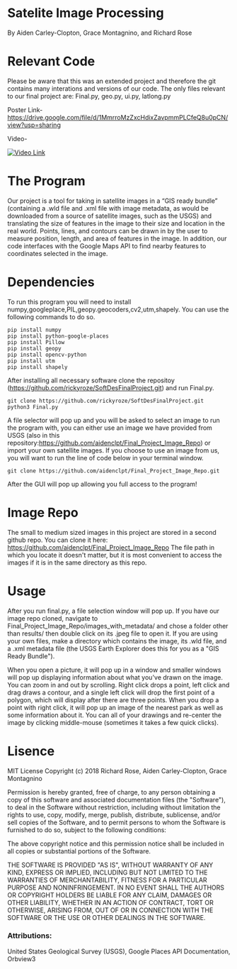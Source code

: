 # Satelite Image Processing
By Aiden Carley-Clopton, Grace Montagnino, and Richard Rose

# Relevant Code
Please be aware that this was an extended project and therefore the git contains many interations and versions of our code. The only files relevant to our final project are: Final.py, geo.py, ui.py, latlong.py

Poster Link-
https://drive.google.com/file/d/1MmrroMzZxcHdixZavpmmPLCfeQ8u0pCN/view?usp=sharing

Video-

[![Video Link](http://img.youtube.com/vi/-DHstD0oNrA/0.jpg)](http://www.youtube.com/watch?v=-DHstD0oNrA)

# The Program
Our project is a tool for taking in satellite images in a “GIS ready bundle” (containing a .wld file and .xml file with image metadata, as would be downloaded from a source of satellite images, such as the USGS) and translating the size of features in the image to their size and location in the real world. Points, lines, and contours can be drawn in by the user to measure position, length, and area of features in the image. In addition, our code interfaces with the Google Maps API to find nearby features to coordinates selected in the image.

# Dependencies
To run this program you will need to install numpy,googleplace,PIL,geopy.geocoders,cv2,utm,shapely. You can use the following commands to do so.

    pip install numpy
    pip install python-google-places
    pip install Pillow
    pip install geopy
    pip install opencv-python
    pip install utm
    pip install shapely

After installing all necessary software clone the repositoy (https://github.com/rickyroze/SoftDesFinalProject.git) and run Final.py.

    git clone https://github.com/rickyroze/SoftDesFinalProject.git
    python3 Final.py

A file selector will pop up and you will be asked to select an image to run the program with, you can either use an image we have provided from USGS (also in this repository:https://github.com/aidenclpt/Final_Project_Image_Repo) or import your own satellite images. If you choose to use an image from us, you will want to run the line of code below in your terminal window.

    git clone https://github.com/aidenclpt/Final_Project_Image_Repo.git

After the GUI will pop up allowing you full access to the program!

# Image Repo
The small to medium sized images in this project are stored in a second github
repo. You can clone it here: https://github.com/aidenclpt/Final_Project_Image_Repo
The file path in which you locate it doesn't matter, but it is most convenient
to access the images if it is in the same directory as this repo.

# Usage
After you run final.py, a file selection window will pop up. If you have our image
repo cloned, navigate to Final_Project_Image_Repo/images_with_metadata/ and chose
a folder other than results/ then double click on its .jpeg file to open it. If
you are using your own files, make a directory which contains the image, its .wld
file, and a .xml metadata file (the USGS Earth Explorer does this for you as a
"GIS Ready Bundle").

When you open a picture, it will pop up in a window and smaller windows will pop
up displaying information about what you've drawn on the image. You can zoom in
and out by scrolling. Right click drops a point, left click and drag draws a contour,
and a single left click will drop the first point of a polygon, which will display
after there are three points. When you drop a point with right click, it will pop
up an image of the nearest park as well as some information about it. You can all of
your drawings and re-center the image by clicking middle-mouse (sometimes it takes 
a few quick clicks).

# Lisence
MIT License
Copyright (c) 2018 Richard Rose, Aiden Carley-Clopton, Grace Montagnino

Permission is hereby granted, free of charge, to any person obtaining a copy
of this software and associated documentation files (the "Software"), to deal
in the Software without restriction, including without limitation the rights
to use, copy, modify, merge, publish, distribute, sublicense, and/or sell
copies of the Software, and to permit persons to whom the Software is
furnished to do so, subject to the following conditions:

The above copyright notice and this permission notice shall be included in all
copies or substantial portions of the Software.

THE SOFTWARE IS PROVIDED "AS IS", WITHOUT WARRANTY OF ANY KIND, EXPRESS OR
IMPLIED, INCLUDING BUT NOT LIMITED TO THE WARRANTIES OF MERCHANTABILITY,
FITNESS FOR A PARTICULAR PURPOSE AND NONINFRINGEMENT. IN NO EVENT SHALL THE
AUTHORS OR COPYRIGHT HOLDERS BE LIABLE FOR ANY CLAIM, DAMAGES OR OTHER
LIABILITY, WHETHER IN AN ACTION OF CONTRACT, TORT OR OTHERWISE, ARISING FROM,
OUT OF OR IN CONNECTION WITH THE SOFTWARE OR THE USE OR OTHER DEALINGS IN THE
SOFTWARE.

### Attributions:
United States Geological Survey (USGS), Google Places API Documentation, Orbview3
